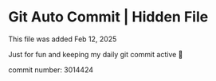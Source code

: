 # Git Auto Commit | Hidden File

This file was added Feb 12, 2025

Just for fun and keeping my daily git commit active 🤪

commit number: 3014424
